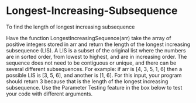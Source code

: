 # Longest-Increasing-Subsequence
To find the length of longest increasing subsequence

Have the function LongestIncreasingSequence(arr) take the array of positive integers stored in arr and 
return the length of the longest increasing subsequence (LIS). A LIS is a subset of the original list 
where the numbers are in sorted order, from lowest to highest, and are in increasing order. The sequence 
does not need to be contiguous or unique, and there can be several different subsequences. 
For example: if arr is [4, 3, 5, 1, 6] then a possible LIS is [3, 5, 6], and another is [1, 6]. 
For this input, your program should return 3 because that is the length of the longest increasing subsequence. 
Use the Parameter Testing feature in the box below to test your code with different arguments.
